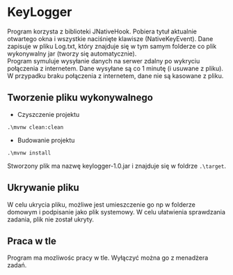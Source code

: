 # KeyLogger
Program korzysta z biblioteki JNativeHook. Pobiera tytuł aktualnie otwartego okna i wszystkie naciśnięte klawisze (NativeKeyEvent).
Dane zapisuje w pliku Log.txt, który znajduje się w tym samym folderze co plik wykonywalny jar (tworzy się automatycznie).
<br>Program symuluje wysyłanie danych na serwer zdalny po wykryciu połączenia z internetem.
Dane wysyłane są co 1 minutę (i usuwane z pliku). W przypadku braku połączenia z internetem, dane nie są kasowane z pliku. 

## Tworzenie pliku wykonywalnego
* Czyszczenie projektu
````$xslt
.\mvnw clean:clean
````
* Budowanie projektu
````$xslt
.\mvnw install
````
Stworzony plik ma nazwę keylogger-1.0.jar i znajduje się w foldrze ``.\target``.

## Ukrywanie pliku
W celu ukrycia pliku, możliwe jest umieszczenie go np w folderze domowym i podpisanie jako plik systemowy.
W celu ułatwienia sprawdzania zadania, plik nie został ukryty.

## Praca w tle
Program ma mozliwośc pracy w tle. Wyłączyć można go z menadżera zadań.